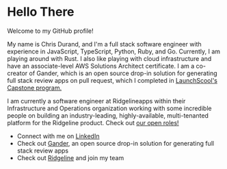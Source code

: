 # Hello There

Welcome to my GitHub profile!

My name is Chris Durand, and I'm a full stack software engineer with experience in JavaScript, TypeScript, Python, Ruby, and Go. Currently, I am playing around with Rust. I also like playing with cloud infrastructure and have an associate-level AWS Solutions Architect certificate. I am a co-creator of Gander, which is an open source drop-in solution for generating full stack review apps on pull request, which I completed in [LaunchScool's Capstone program.](launchschool.com/capstone) 

I am currently a software engineer at Ridgelineapps within their Infrastructure and Operations organization working with some incredible people on building an industry-leading, highly-available, multi-tenanted platform for the Ridgeline product. Check out [our open roles!](https://ridgelineapps.com/careers)

- Connect with me on [LinkedIn](https://www.linkedin.com/in/christopher-durand/)
- Check out [Gander](https://gander-framework.github.io), an open source drop-in solution for generating full stack review apps 
- Check out [Ridgeline](https://ridgelineapps.com/careers) and join my team
